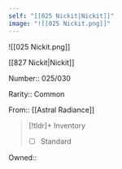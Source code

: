 ```yaml
---
self: "[[025 Nickit|Nickit]]"
image: "![[025 Nickit.png]]"
---
```


![[025 Nickit.png]]

[[827 Nickit|Nickit]]

Number:: 025/030

Rarity:: Common

From:: [[Astral Radiance]]

> [!tldr]+ Inventory
> - [ ] Standard

Owned:: 

